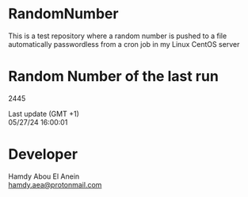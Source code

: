 # RandomNumber    
This is a test repository where a random number is pushed to a file automatically passwordless from a cron job in my Linux CentOS server    
# Random Number of the last run   
2445
      
Last update (GMT +1)    
05/27/24 16:00:01
# Developer    
Hamdy Abou El Anein   
hamdy.aea@protonmail.com
